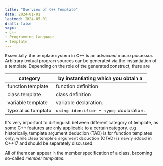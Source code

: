 ```yaml
---
title: "Overview of C++ Template"
date: 2024-01-01
lastmod: 2024-05-01
draft: false
tags:
- C++
- Programming Language
- template
---
```


Essentially, the template system in C++ is an advanced macro processor.
Arbitrary textual program sources can be generated via the instantiation of a template.
Depending on the role of the generated construct, there are

<!--more-->

| category            | by instantiating which you obtain a     |
|---------------------|-----------------------------------------|
| function template   | function definition                     |
| class template      | class definition                        |
| variable template   | variable declaration.                   |
| type alias template | `using identifier = type;` declaration. |

It's very important to distinguish between different category of template, as some C++ features are only applicable to a certain category.
e.g. historically, template argument deduction (TAD) is for function templates only, while class template argument deduction (CTAD) is newly added in C++17 and should be separately discussed.

All of them can appear in the member specification of a class, becoming so-called *member templates*.
